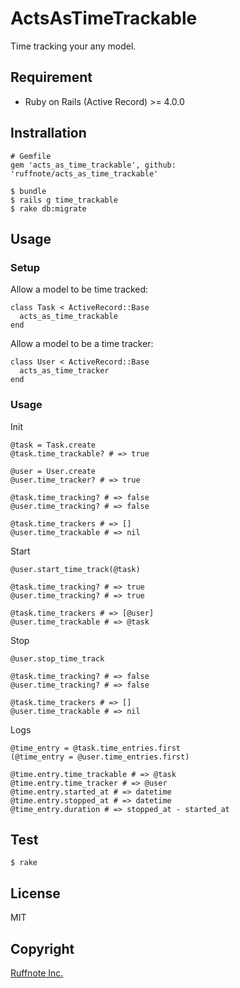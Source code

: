 # ActsAsTimeTrackable

Time tracking your any model.

## Requirement

* Ruby on Rails (Active Record) >= 4.0.0

## Instrallation

```
# Gemfile
gem 'acts_as_time_trackable', github: 'ruffnote/acts_as_time_trackable'

$ bundle
$ rails g time_trackable
$ rake db:migrate
```

## Usage

### Setup

Allow a model to be time tracked:

```
class Task < ActiveRecord::Base
  acts_as_time_trackable
end
```

Allow a model to be a time tracker:

```
class User < ActiveRecord::Base
  acts_as_time_tracker
end
```

### Usage

Init

```
@task = Task.create 
@task.time_trackable? # => true

@user = User.create 
@user.time_tracker? # => true

@task.time_tracking? # => false
@user.time_tracking? # => false

@task.time_trackers # => []
@user.time_trackable # => nil
```

Start

```
@user.start_time_track(@task)

@task.time_tracking? # => true
@user.time_tracking? # => true

@task.time_trackers # => [@user]
@user.time_trackable # => @task
```

Stop

```
@user.stop_time_track

@task.time_tracking? # => false
@user.time_tracking? # => false

@task.time_trackers # => []
@user.time_trackable # => nil
```

Logs

```
@time_entry = @task.time_entries.first
(@time_entry = @user.time_entries.first)

@time.entry.time_trackable # => @task
@time.entry.time_tracker # => @user
@time.entry.started_at # => datetime
@time.entry.stopped_at # => datetime
@time_entry.duration # => stopped_at - started_at
```

## Test

```
$ rake
```

## License

MIT

## Copyright

[Ruffnote Inc.](https://ruffnote.com)

